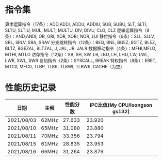# 指令集
算术运算指令（17条）：ADD,ADDI, ADDU, ADDIU, SUB, SUBU, SLT, SLTI, SLTU, SLTIU, MUL, MULT, MULTU, DIV, DIVU, CLO, CLZ
逻辑运算指令（8条）：AND,ANDI, OR, ORI, XOR, XORI, NOR, LUI
移位指令（6条）：SLL, SLLV, SRL, SRLV, SRA, SRAV
分支跳转指令（12条）：BEQ, BNE, BGEZ, BGTZ, BLEZ, BLTZ, BGEZAL, BLTZAL, J, JAL, JR, JALR
数据移动指令（4条）：MFHI,MFLO, MTHI, MTLO
访存指令（12条）：SB, SH, SW, LB, LBU, LH, LHU, LW, LWL, LWR, SWL, SWR
自陷指令（2条）：SYSCALL, BREAK
特权指令（8条）：ERET, MTC0, MFC0, TLBP, TLBR, TLBWI, TLBWR, CACHE（为空）
# 性能历史记录
|日期 | 主频 |  性能分数 |  IPC比值(My CPU/loongson gs132) |
| ----------- | ----------- |----------- | ----------- |
| 2021/08/03 | 62MHz | 27.633 |  23.920 |
| 2021/08/10 | 65MHz | 31.080 |  23.880 |
| 2021/08/11 | 70MHz | 33.356 | 23.794 |
| 2021/08/15 | 61MHz | 28.835 | 23.953 |
|2021/08/16 | 66MHz | 31.264 |  23.876 |
